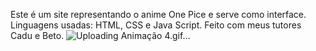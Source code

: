 Este é um site representando o anime One Pice e serve como interface.
Linguagens usadas: HTML, CSS e Java Script.
Feito com meus tutores Cadu e Beto.
![Uploading Animação 4.gif…]()

